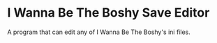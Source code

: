 # I Wanna Be The Boshy Save Editor
A program that can edit any of I Wanna Be The Boshy's ini files.

